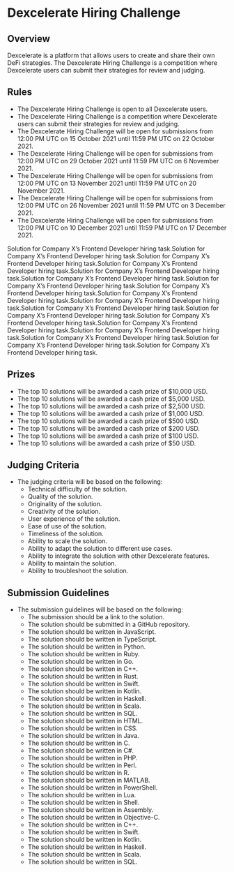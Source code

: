 # Dexcelerate Hiring Challenge

## Overview

Dexcelerate is a platform that allows users to create and share their own DeFi strategies. The Dexcelerate Hiring Challenge is a competition where Dexcelerate users can submit their strategies for review and judging.

## Rules

- The Dexcelerate Hiring Challenge is open to all Dexcelerate users.
- The Dexcelerate Hiring Challenge is a competition where Dexcelerate users can submit their strategies for review and judging.
- The Dexcelerate Hiring Challenge will be open for submissions from 12:00 PM UTC on 15 October 2021 until 11:59 PM UTC on 22 October 2021.
- The Dexcelerate Hiring Challenge will be open for submissions from 12:00 PM UTC on 29 October 2021 until 11:59 PM UTC on 6 November 2021.
- The Dexcelerate Hiring Challenge will be open for submissions from 12:00 PM UTC on 13 November 2021 until 11:59 PM UTC on 20 November 2021.
- The Dexcelerate Hiring Challenge will be open for submissions from 12:00 PM UTC on 26 November 2021 until 11:59 PM UTC on 3 December 2021.
- The Dexcelerate Hiring Challenge will be open for submissions from 12:00 PM UTC on 10 December 2021 until 11:59 PM UTC on 17 December 2021.

Solution for Company X’s Frontend Developer hiring task.Solution for Company X’s Frontend Developer hiring task.Solution for Company X’s Frontend Developer hiring task.Solution for Company X’s Frontend Developer hiring task.Solution for Company X’s Frontend Developer hiring task.Solution for Company X’s Frontend Developer hiring task.Solution for Company X’s Frontend Developer hiring task.Solution for Company X’s Frontend Developer hiring task.Solution for Company X’s Frontend Developer hiring task.Solution for Company X’s Frontend Developer hiring task.Solution for Company X’s Frontend Developer hiring task.Solution for Company X’s Frontend Developer hiring task.Solution for Company X’s Frontend Developer hiring task.Solution for Company X’s Frontend Developer hiring task.Solution for Company X’s Frontend Developer hiring task.Solution for Company X’s Frontend Developer hiring task.Solution for Company X’s Frontend Developer hiring task.Solution for Company X’s Frontend Developer hiring task.

## Prizes

- The top 10 solutions will be awarded a cash prize of $10,000 USD.
- The top 10 solutions will be awarded a cash prize of $5,000 USD.
- The top 10 solutions will be awarded a cash prize of $2,500 USD.
- The top 10 solutions will be awarded a cash prize of $1,000 USD.
- The top 10 solutions will be awarded a cash prize of $500 USD.
- The top 10 solutions will be awarded a cash prize of $200 USD.
- The top 10 solutions will be awarded a cash prize of $100 USD.
- The top 10 solutions will be awarded a cash prize of $50 USD.

## Judging Criteria

- The judging criteria will be based on the following:
  - Technical difficulty of the solution.
  - Quality of the solution.
  - Originality of the solution.
  - Creativity of the solution.
  - User experience of the solution.
  - Ease of use of the solution.
  - Timeliness of the solution.
  - Ability to scale the solution.
  - Ability to adapt the solution to different use cases.
  - Ability to integrate the solution with other Dexcelerate features.
  - Ability to maintain the solution.
  - Ability to troubleshoot the solution.

## Submission Guidelines

- The submission guidelines will be based on the following:
  - The submission should be a link to the solution.
  - The solution should be submitted in a GitHub repository.
  - The solution should be written in JavaScript.
  - The solution should be written in TypeScript.
  - The solution should be written in Python.
  - The solution should be written in Ruby.
  - The solution should be written in Go.
  - The solution should be written in C++.
  - The solution should be written in Rust.
  - The solution should be written in Swift.
  - The solution should be written in Kotlin.
  - The solution should be written in Haskell.
  - The solution should be written in Scala.
  - The solution should be written in SQL.
  - The solution should be written in HTML.
  - The solution should be written in CSS.
  - The solution should be written in Java.
  - The solution should be written in C.
  - The solution should be written in C#.
  - The solution should be written in PHP.
  - The solution should be written in Perl.
  - The solution should be written in R.
  - The solution should be written in MATLAB.
  - The solution should be written in PowerShell.
  - The solution should be written in Lua.
  - The solution should be written in Shell.
  - The solution should be written in Assembly.
  - The solution should be written in Objective-C.
  - The solution should be written in C++.
  - The solution should be written in Swift.
  - The solution should be written in Kotlin.
  - The solution should be written in Haskell.
  - The solution should be written in Scala.
  - The solution should be written in SQL.
